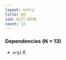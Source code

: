 ```yaml
---
layout: entry
title: ལྡན་
vid: Hill:0938
count: 13
---
```

> 


### Dependencies (N = 13)
* `arg1` 6
